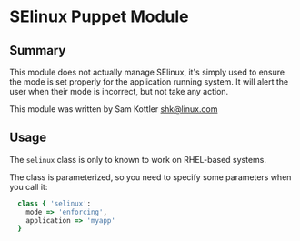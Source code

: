 # SElinux Puppet Module

## Summary
This module does not actually manage SElinux, it's simply used to ensure the mode is set properly for the application running system. It will alert the user when their mode is incorrect, but not take any action.

This module was written by Sam Kottler <shk@linux.com>

## Usage
The `selinux` class is only to known to work on RHEL-based systems.

The class is parameterized, so you need to specify some parameters when
you call it:

``` ruby
  class { 'selinux':
    mode => 'enforcing',
    application => 'myapp'
  }
```

